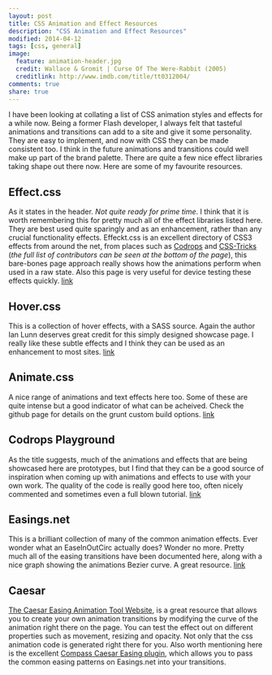 ```yaml
---
layout: post
title: CSS Animation and Effect Resources
description: "CSS Animation and Effect Resources"
modified: 2014-04-12
tags: [css, general]
image:
  feature: animation-header.jpg
  credit: Wallace & Gromit | Curse Of The Were-Rabbit (2005)
  creditlink: http://www.imdb.com/title/tt0312004/
comments: true
share: true
---
```


I have been looking at collating a list of CSS animation styles and effects for a while now. Being a former Flash developer, I always felt that tasteful animations and transitions can add to a site and give it some personality. They are easy to implement, and now with CSS they can be made consistent too. I think in the future animations and transitions could well make up part of the brand palette. There are quite a few nice effect libraries taking shape out there now. Here are some of my favourite resources.

## Effect.css
As it states in the header. *Not quite ready for prime time*. I think that it is worth remembering this for pretty much all of the effect libraries listed here. They are best used quite sparingly and as an enhancement, rather than any crucial functionality effects. Effeckt.css is an excellent directory of CSS3 effects from around the net, from places such as [Codrops](http://tympanus.net/codrops/) and [CSS-Tricks](http://css-tricks.com/) (*the full list of contributors can be seen at the bottom of the page*), this bare-bones page approach really shows how the animations perform when used in a raw state. Also this page is very useful for device testing these effects quickly. [link](http://h5bp.github.io/Effeckt.css/)

## Hover.css
This is a collection of hover effects, with a SASS source. Again the author Ian Lunn deserves great credit for this simply designed showcase page. I really like these subtle effects and I think they can be used as an enhancement to most sites. [link](http://ianlunn.github.io/Hover/)

## Animate.css
A nice range of animations and text effects here too. Some of these are quite intense but a good indicator of what can be acheived. Check the github page for details on the grunt custom build options. [link](http://daneden.github.io/animate.css/)

## Codrops Playground
As the title suggests, much of the animations and effects that are being showcased here are prototypes, but I find that they can be a good source of inspiration when coming up with animations and effects to use with your own work. The quality of the code is really good here too, often nicely commented and sometimes even a full blown tutorial. [link](http://tympanus.net/codrops/category/playground/)

## Easings.net
This is a brilliant collection of many of the common animation effects. Ever wonder what an EaseInOutCirc actually does? Wonder no more. Pretty much all of the easing transitions have been documented here, along with a nice graph showing the animations Bezier curve. A great resource. [link](http://easings.net)

## Caesar
[The Caesar Easing Animation Tool Website](http://matthewlein.com/ceaser/), is a great resource that allows you to create your own animation transitions by modifying the curve of the animation right there on the page. You can test the effect out on different properties such as movement, resizing and opacity. Not only that the css animation code is generated right there for you. Also worth mentioning here is the excellent [Compass Caesar Easing plugin](https://github.com/jhardy/compass-ceaser-easing), which allows you to pass the common easing patterns on Easings.net into your transitions. 